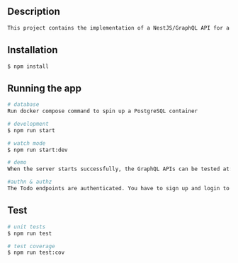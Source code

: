 ## Description

```bash
This project contains the implementation of a NestJS/GraphQL API for a Todo app.
```

## Installation

```bash
$ npm install
```

## Running the app
```bash
# database
Run docker compose command to spin up a PostgreSQL container

# development
$ npm run start

# watch mode
$ npm run start:dev

# demo
When the server starts successfully, the GraphQL APIs can be tested at: http://localhost:3000/graphql

#authn & authz
The Todo endpoints are authenticated. You have to sign up and login to get access token to call the Todo endpoints successfully.
```

## Test

```bash
# unit tests
$ npm run test

# test coverage
$ npm run test:cov
```